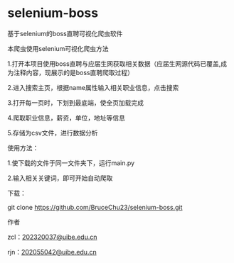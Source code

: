 # selenium-boss
基于selenium的boss直聘可视化爬虫软件

本爬虫使用selenium可视化爬虫方法

1.打开本项目使用boss直聘与应届生网获取相关数据（应届生网源代码已覆盖,成为注释内容，现展示的是boss直聘爬取过程）

2.进入搜索主页，根据name属性输入相关职业信息，点击搜索

3.打开每一页时，下划到最底端，使全页加载完成

4.爬取职业信息，薪资，单位，地址等信息

5.存储为csv文件，进行数据分析

使用方法：

1.使下载的文件于同一文件夹下，运行main.py

2.输入相关关键词，即可开始自动爬取

下载：

git clone https://github.com/BruceChu23/selenium-boss.git

作者

zcl：202320037@uibe.edu.cn

rjn：202055042@uibe.edu.cn
